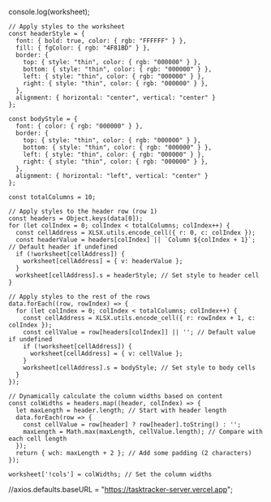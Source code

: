 console.log(worksheet);

    // Apply styles to the worksheet
    const headerStyle = {
      font: { bold: true, color: { rgb: "FFFFFF" } },
      fill: { fgColor: { rgb: "4F81BD" } },
      border: {
        top: { style: "thin", color: { rgb: "000000" } },
        bottom: { style: "thin", color: { rgb: "000000" } },
        left: { style: "thin", color: { rgb: "000000" } },
        right: { style: "thin", color: { rgb: "000000" } },
      },
      alignment: { horizontal: "center", vertical: "center" }
    };

    const bodyStyle = {
      font: { color: { rgb: "000000" } },
      border: {
        top: { style: "thin", color: { rgb: "000000" } },
        bottom: { style: "thin", color: { rgb: "000000" } },
        left: { style: "thin", color: { rgb: "000000" } },
        right: { style: "thin", color: { rgb: "000000" } },
      },
      alignment: { horizontal: "left", vertical: "center" }
    };

    const totalColumns = 10;

    // Apply styles to the header row (row 1)
    const headers = Object.keys(data[0]);
    for (let colIndex = 0; colIndex < totalColumns; colIndex++) {
      const cellAddress = XLSX.utils.encode_cell({ r: 0, c: colIndex });
      const headerValue = headers[colIndex] || `Column ${colIndex + 1}`; // Default header if undefined
      if (!worksheet[cellAddress]) {
        worksheet[cellAddress] = { v: headerValue };
      }
      worksheet[cellAddress].s = headerStyle; // Set style to header cell
    }

    // Apply styles to the rest of the rows
    data.forEach((row, rowIndex) => {
      for (let colIndex = 0; colIndex < totalColumns; colIndex++) {
        const cellAddress = XLSX.utils.encode_cell({ r: rowIndex + 1, c: colIndex });
        const cellValue = row[headers[colIndex]] || ''; // Default value if undefined
        if (!worksheet[cellAddress]) {
          worksheet[cellAddress] = { v: cellValue };
        }
        worksheet[cellAddress].s = bodyStyle; // Set style to body cells
      }
    });

    // Dynamically calculate the column widths based on content
    const colWidths = headers.map((header, colIndex) => {
      let maxLength = header.length; // Start with header length
      data.forEach(row => {
        const cellValue = row[header] ? row[header].toString() : '';
        maxLength = Math.max(maxLength, cellValue.length); // Compare with each cell length
      });
      return { wch: maxLength + 2 }; // Add some padding (2 characters)
    });

    worksheet['!cols'] = colWidths; // Set the column widths


    
//axios.defaults.baseURL = "https://tasktracker-server.vercel.app";
